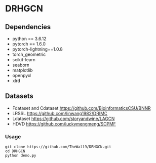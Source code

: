 # DRHGCN
## Dependencies
* python == 3.6.12
* pytorch == 1.6.0
* pytorch-lightning==1.0.8
* torch_geometric
* scikit-learn 
* seaborn
* matplotlib
* openpyxl
* xlrd

## Datasets
* Fdataset and Cdataset https://github.com/BioinformaticsCSU/BNNR
* LRSSL https://github.com/linwang1982/DRIMC
* Ldataset https://github.com/storyandwine/LAGCN
* HDVD https://github.com/luckymengmeng/SCPMF

### Usage
```shell
git clone https://github.com/TheWall9/DRHGCN.git
cd DRHGCN
python demo.py
```